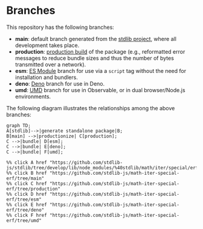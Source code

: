 <!--

@license Apache-2.0

Copyright (c) 2022 The Stdlib Authors.

Licensed under the Apache License, Version 2.0 (the "License");
you may not use this file except in compliance with the License.
You may obtain a copy of the License at

    http://www.apache.org/licenses/LICENSE-2.0

Unless required by applicable law or agreed to in writing, software
distributed under the License is distributed on an "AS IS" BASIS,
WITHOUT WARRANTIES OR CONDITIONS OF ANY KIND, either express or implied.
See the License for the specific language governing permissions and
limitations under the License.

-->

# Branches

This repository has the following branches:

-   **main**: default branch generated from the [stdlib project][stdlib-url], where all development takes place.
-   **production**: [production build][production-url] of the package (e.g., reformatted error messages to reduce bundle sizes and thus the number of bytes transmitted over a network).
-   **esm**: [ES Module][esm-url] branch for use via a `script` tag without the need for installation and bundlers.
-   **deno**: [Deno][deno-url] branch for use in Deno.
-   **umd**: [UMD][umd-url] branch for use in Observable, or in dual browser/Node.js environments.

The following diagram illustrates the relationships among the above branches:

```mermaid
graph TD;
A[stdlib]-->|generate standalone package|B;
B[main] -->|productionize| C[production];
C -->|bundle| D[esm];
C -->|bundle| E[deno];
C -->|bundle| F[umd];

%% click A href "https://github.com/stdlib-js/stdlib/tree/develop/lib/node_modules/%40stdlib/math/iter/special/erf"
%% click B href "https://github.com/stdlib-js/math-iter-special-erf/tree/main"
%% click C href "https://github.com/stdlib-js/math-iter-special-erf/tree/production"
%% click D href "https://github.com/stdlib-js/math-iter-special-erf/tree/esm"
%% click E href "https://github.com/stdlib-js/math-iter-special-erf/tree/deno"
%% click F href "https://github.com/stdlib-js/math-iter-special-erf/tree/umd"
```

[stdlib-url]: https://github.com/stdlib-js/stdlib/tree/develop/lib/node_modules/%40stdlib/math/iter/special/erf
[production-url]: https://github.com/stdlib-js/math-iter-special-erf/tree/production
[deno-url]: https://github.com/stdlib-js/math-iter-special-erf/tree/deno
[umd-url]: https://github.com/stdlib-js/math-iter-special-erf/tree/umd
[esm-url]: https://github.com/stdlib-js/math-iter-special-erf/tree/esm